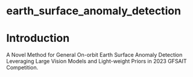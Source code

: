 # earth_surface_anomaly_detection

# Introduction
A Novel Method for General On-orbit Earth Surface Anomaly Detection Leveraging Large Vision Models and Light-weight Priors in 2023 GFSAIT Competition.
